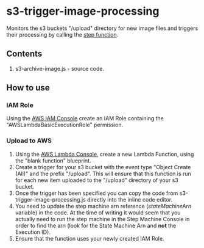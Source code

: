 # s3-trigger-image-processing

Monitors the s3 buckets "/upload" directory for new image files and triggers their processing by calling the [step function](https://github.com/markwest1972/smart-security-camera/tree/master/aws-step-functions).

## Contents

1. s3-archive-image.js - source code.

## How to use

### IAM Role

Using the [AWS IAM Console](https://aws.amazon.com/console/) create an IAM Role containing the "AWSLambdaBasicExecutionRole" permission. 

### Upload to AWS

1. Using the [AWS Lambda Console](https://aws.amazon.com/lambda), create a new Lambda Function, using the "blank function" blueprint.
2. Create a trigger for your s3 bucket with the event type "Object Create (All)" and the prefix "/upload".  This will ensure that this function is run for each new item uploaded to the "/upload" directory of your s3 bucket.
3. Once the trigger has been specified you can copy the code from s3-trigger-image-processing.js directly into the inline code editor.
4. You need to update the step machine arn reference (*stateMachineArn* variable) in the code.  At the time of writing it would seem that you actually need to run the step machine in the Step Machine Console in order to find the arn (look for the State Machine Arn and **not** the Execution ID). 
5. Ensure that the function uses your newly created IAM Role.
